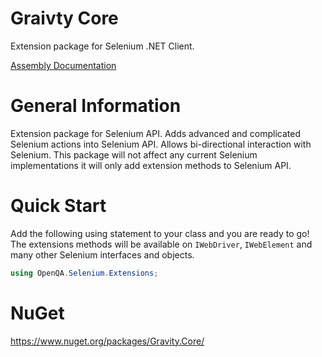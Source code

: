 # Graivty Core
Extension package for Selenium .NET Client.

[Assembly Documentation](./docs/index.md 'Gravity-Core')

# General Information
Extension package for Selenium API. Adds advanced and complicated Selenium actions into Selenium API. Allows bi-directional interaction with Selenium. This package will not affect any current Selenium implementations it will only add extension methods to Selenium API.

# Quick Start
Add the following using statement to your class and you are ready to go! The extensions methods will be available on ```IWebDriver```, ```IWebElement``` and many other Selenium interfaces and objects.

```csharp
using OpenQA.Selenium.Extensions;
```

# NuGet
https://www.nuget.org/packages/Gravity.Core/
